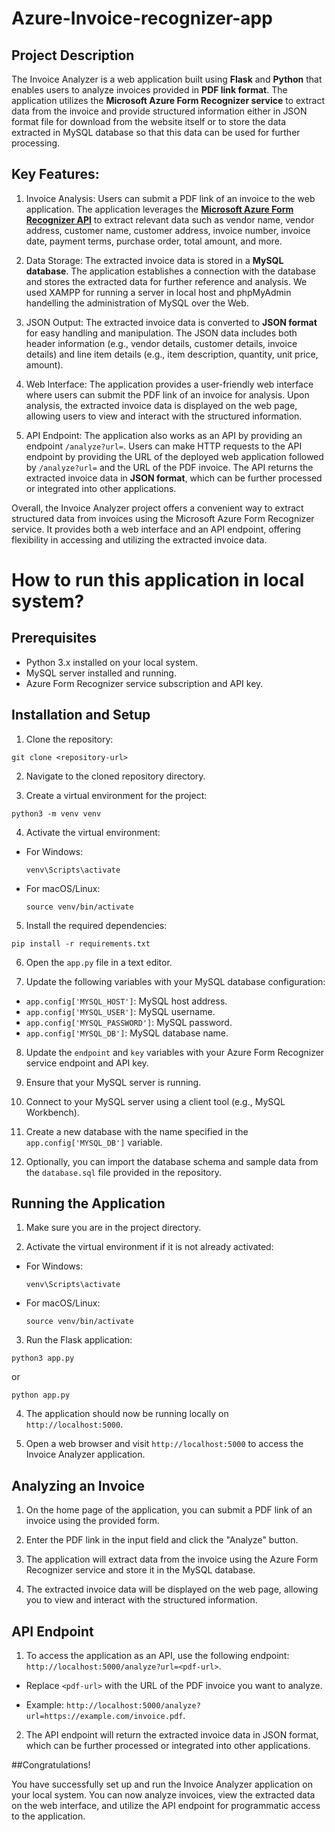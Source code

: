 # Azure-Invoice-recognizer-app

## Project Description
The Invoice Analyzer is a web application built using **Flask** and **Python** that enables users to analyze invoices provided in **PDF link format**. The application utilizes the **Microsoft Azure Form Recognizer service** to extract data from the invoice and provide structured information either in JSON format file for download from the website itself or to store the data extracted in MySQL database so that this data can be used for further processing.

## Key Features:

1. Invoice Analysis: Users can submit a PDF link of an invoice to the web application. The application leverages the [**Microsoft Azure Form Recognizer API**](https://learn.microsoft.com/en-us/azure/applied-ai-services/form-recognizer/quickstarts/get-started-sdks-rest-api?view=form-recog-3.0.0&preserve-view=true&pivots=programming-language-java) to extract relevant data such as vendor name, vendor address, customer name, customer address, invoice number, invoice date, payment terms, purchase order, total amount, and more.

2. Data Storage: The extracted invoice data is stored in a **MySQL database**. The application establishes a connection with the database and stores the extracted data for further reference and analysis. We used XAMPP for running a server in local host and phpMyAdmin handelling the administration of MySQL over the Web.

3. JSON Output: The extracted invoice data is converted to **JSON format** for easy handling and manipulation. The JSON data includes both header information (e.g., vendor details, customer details, invoice details) and line item details (e.g., item description, quantity, unit price, amount).

4. Web Interface: The application provides a user-friendly web interface where users can submit the PDF link of an invoice for analysis. Upon analysis, the extracted invoice data is displayed on the web page, allowing users to view and interact with the structured information.

5. API Endpoint: The application also works as an API by providing an endpoint `/analyze?url=`. Users can make HTTP requests to the API endpoint by providing the URL of the deployed web application followed by `/analyze?url=` and the URL of the PDF invoice. The API returns the extracted invoice data in **JSON format**, which can be further processed or integrated into other applications.

Overall, the Invoice Analyzer project offers a convenient way to extract structured data from invoices using the Microsoft Azure Form Recognizer service. It provides both a web interface and an API endpoint, offering flexibility in accessing and utilizing the extracted invoice data.

# How to run this application in local system?

## Prerequisites

- Python 3.x installed on your local system.
- MySQL server installed and running.
- Azure Form Recognizer service subscription and API key.

## Installation and Setup

1. Clone the repository:
```
git clone <repository-url>
```

2. Navigate to the cloned repository directory.

3. Create a virtual environment for the project:

```
python3 -m venv venv
```

4. Activate the virtual environment:

- For Windows:

  ```
  venv\Scripts\activate
  ```

- For macOS/Linux:

  ```
  source venv/bin/activate
  ```

5. Install the required dependencies:

```
pip install -r requirements.txt
```

6. Open the `app.py` file in a text editor.

7. Update the following variables with your MySQL database configuration:

- `app.config['MYSQL_HOST']`: MySQL host address.
- `app.config['MYSQL_USER']`: MySQL username.
- `app.config['MYSQL_PASSWORD']`: MySQL password.
- `app.config['MYSQL_DB']`: MySQL database name.

8. Update the `endpoint` and `key` variables with your Azure Form Recognizer service endpoint and API key.

9. Ensure that your MySQL server is running.

10. Connect to your MySQL server using a client tool (e.g., MySQL Workbench).

11. Create a new database with the name specified in the `app.config['MYSQL_DB']` variable.

12. Optionally, you can import the database schema and sample data from the `database.sql` file provided in the repository.

## Running the Application

1. Make sure you are in the project directory.

2. Activate the virtual environment if it is not already activated:

- For Windows:

  ```
  venv\Scripts\activate
  ```

- For macOS/Linux:

  ```
  source venv/bin/activate
  ```

3. Run the Flask application:

```
python3 app.py
```
or
```
python app.py
```

4. The application should now be running locally on `http://localhost:5000`.

5. Open a web browser and visit `http://localhost:5000` to access the Invoice Analyzer application.

## Analyzing an Invoice

1. On the home page of the application, you can submit a PDF link of an invoice using the provided form.

2. Enter the PDF link in the input field and click the "Analyze" button.

3. The application will extract data from the invoice using the Azure Form Recognizer service and store it in the MySQL database.

4. The extracted invoice data will be displayed on the web page, allowing you to view and interact with the structured information.

## API Endpoint

1. To access the application as an API, use the following endpoint: `http://localhost:5000/analyze?url=<pdf-url>`.

- Replace `<pdf-url>` with the URL of the PDF invoice you want to analyze.

- Example: `http://localhost:5000/analyze?url=https://example.com/invoice.pdf`.

2. The API endpoint will return the extracted invoice data in JSON format, which can be further processed or integrated into other applications.

##Congratulations! 

You have successfully set up and run the Invoice Analyzer application on your local system. You can now analyze invoices, view the extracted data on the web interface, and utilize the API endpoint for programmatic access to the application.
